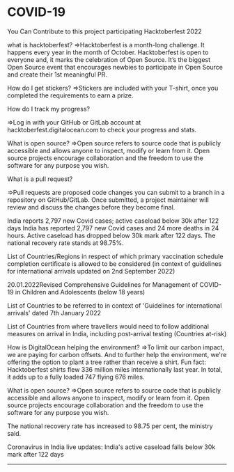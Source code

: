 # COVID-19
You Can Contribute to this project participating Hacktoberfest 2022


what is hacktoberfest?
=>Hacktoberfest is a month-long challenge.
It happens every year in the month of October. Hacktoberfest is open to everyone and,
it marks the celebration of Open Source. It’s the biggest Open Source event that encourages newbies to participate in Open Source and create their 1st meaningful PR.



How do I get stickers?
=>Stickers are included with your T-shirt, once you completed the requirements to earn a prize.



How do I track my progress?

=>Log in with your GitHub or GitLab account at hacktoberfest.digitalocean.com to check your progress and stats.



What is open source? 
=>Open source refers to source code that is publicly accessible and allows anyone to inspect, modify or learn from it. Open source projects encourage collaboration and the freedom to use the software for any purpose you wish.



What is a pull request? 

=>Pull requests are proposed code changes you can submit to a branch in a repository on GitHub/GitLab. Once submitted, a project maintainer will review and discuss the changes before they become final. 


India reports 2,797 new Covid cases; active caseload below 30k after 122 days
India has reported 2,797 new Covid cases and 24 more deaths in 24 hours. Active caseload has dropped below 30k mark after 122 days. The national recovery rate stands at 98.75%.



List of Countries/Regions in respect of which primary vaccination schedule completion certificate is allowed to be considered (in context of guidelines for international arrivals updated on 2nd September 2022)

20.01.2022Revised Comprehensive Guidelines for Management of COVID-19 in Children and Adolescents (below 18 years)

List of Countries to be referred to in context of 'Guidelines for international arrivals' dated 7th January 2022

List of Countries from where travellers would need to follow additional measures on arrival in India,
including post-arrival testing (Countries at-risk)

How is DigitalOcean helping the environment? 
=>To limit our carbon impact, we are paying for carbon offsets. And to further help the environment, we're offering the option to plant a tree rather than receive a shirt.
Fun fact: Hacktoberfest shirts flew 336 million miles internationally last year. In total, it adds up to a fully loaded 747 flying 676 miles.



What is open source? 
=>Open source refers to source code that is publicly accessible and allows anyone to inspect, modify or learn from it. Open source projects encourage collaboration and the freedom to use the software for any purpose you wish.


The national recovery rate has increased to 98.75 per cent, the ministry said.

Coronavirus in India live updates: India's active caseload falls below 30k mark after 122 days


---------------------------------------------------------------------------------------------------------------------------------------------------------------------------------
